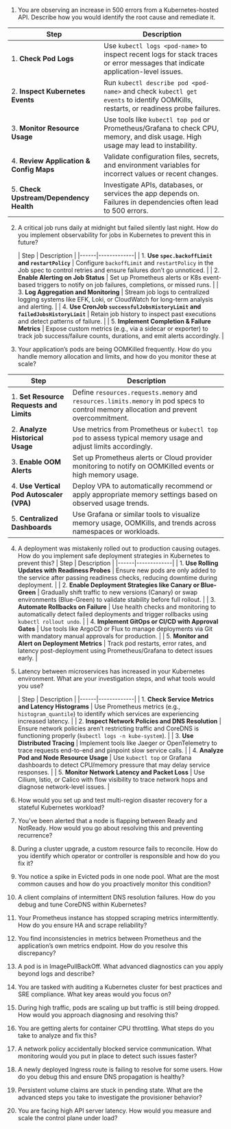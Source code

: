 

1. You are observing an increase in 500 errors from a Kubernetes-hosted API. Describe how you would identify the root cause and remediate it.

| Step | Description |
|------|-------------|
| 1. **Check Pod Logs** | Use `kubectl logs <pod-name>` to inspect recent logs for stack traces or error messages that indicate application-level issues. |
| 2. **Inspect Kubernetes Events** | Run `kubectl describe pod <pod-name>` and check `kubectl get events` to identify OOMKills, restarts, or readiness probe failures. |
| 3. **Monitor Resource Usage** | Use tools like `kubectl top pod` or Prometheus/Grafana to check CPU, memory, and disk usage. High usage may lead to instability. |
| 4. **Review Application & Config Maps** | Validate configuration files, secrets, and environment variables for incorrect values or recent changes. |
| 5. **Check Upstream/Dependency Health** | Investigate APIs, databases, or services the app depends on. Failures in dependencies often lead to 500 errors. |


2. A critical job runs daily at midnight but failed silently last night. How do you implement observability for jobs in Kubernetes to prevent this in future?

   | Step | Description |
|------|-------------|
| 1. **Use `spec.backoffLimit` and `restartPolicy`** | Configure `backoffLimit` and `restartPolicy` in the Job spec to control retries and ensure failures don’t go unnoticed. |
| 2. **Enable Alerting on Job Status** | Set up Prometheus alerts or K8s event-based triggers to notify on job failures, completions, or missed runs. |
| 3. **Log Aggregation and Monitoring** | Stream job logs to centralized logging systems like EFK, Loki, or CloudWatch for long-term analysis and alerting. |
| 4. **Use CronJob `successfulJobsHistoryLimit` and `failedJobsHistoryLimit`** | Retain job history to inspect past executions and detect patterns of failure. |
| 5. **Implement Completion & Failure Metrics** | Expose custom metrics (e.g., via a sidecar or exporter) to track job success/failure counts, durations, and emit alerts accordingly. |


3. Your application’s pods are being OOMKilled frequently. How do you handle memory allocation and limits, and how do you monitor these at scale?

| Step | Description |
|------|-------------|
| 1. **Set Resource Requests and Limits** | Define `resources.requests.memory` and `resources.limits.memory` in pod specs to control memory allocation and prevent overcommitment. |
| 2. **Analyze Historical Usage** | Use metrics from Prometheus or `kubectl top pod` to assess typical memory usage and adjust limits accordingly. |
| 3. **Enable OOM Alerts** | Set up Prometheus alerts or Cloud provider monitoring to notify on OOMKilled events or high memory usage. |
| 4. **Use Vertical Pod Autoscaler (VPA)** | Deploy VPA to automatically recommend or apply appropriate memory settings based on observed usage trends. |
| 5. **Centralized Dashboards** | Use Grafana or similar tools to visualize memory usage, OOMKills, and trends across namespaces or workloads. |


4. A deployment was mistakenly rolled out to production causing outages. How do you implement safe deployment strategies in Kubernetes to prevent this?
   | Step | Description |
|------|-------------|
| 1. **Use Rolling Updates with Readiness Probes** | Ensure new pods are only added to the service after passing readiness checks, reducing downtime during deployment. |
| 2. **Enable Deployment Strategies like Canary or Blue-Green** | Gradually shift traffic to new versions (Canary) or swap environments (Blue-Green) to validate stability before full rollout. |
| 3. **Automate Rollbacks on Failure** | Use health checks and monitoring to automatically detect failed deployments and trigger rollbacks using `kubectl rollout undo`. |
| 4. **Implement GitOps or CI/CD with Approval Gates** | Use tools like ArgoCD or Flux to manage deployments via Git with mandatory manual approvals for production. |
| 5. **Monitor and Alert on Deployment Metrics** | Track pod restarts, error rates, and latency post-deployment using Prometheus/Grafana to detect issues early. |


5. Latency between microservices has increased in your Kubernetes environment. What are your investigation steps, and what tools would you use?

   | Step | Description |
|------|-------------|
| 1. **Check Service Metrics and Latency Histograms** | Use Prometheus metrics (e.g., `histogram_quantile`) to identify which services are experiencing increased latency. |
| 2. **Inspect Network Policies and DNS Resolution** | Ensure network policies aren’t restricting traffic and CoreDNS is functioning properly (`kubectl logs -n kube-system`). |
| 3. **Use Distributed Tracing** | Implement tools like Jaeger or OpenTelemetry to trace requests end-to-end and pinpoint slow service calls. |
| 4. **Analyze Pod and Node Resource Usage** | Use `kubectl top` or Grafana dashboards to detect CPU/memory pressure that may delay service responses. |
| 5. **Monitor Network Latency and Packet Loss** | Use Cilium, Istio, or Calico with flow visibility to trace network hops and diagnose network-level issues. |


8. How would you set up and test multi-region disaster recovery for a stateful Kubernetes workload?

9. You’ve been alerted that a node is flapping between Ready and NotReady. How would you go about resolving this and preventing recurrence?

10. During a cluster upgrade, a custom resource fails to reconcile. How do you identify which operator or controller is responsible and how do you fix it?

11. You notice a spike in Evicted pods in one node pool. What are the most common causes and how do you proactively monitor this condition?

12. A client complains of intermittent DNS resolution failures. How do you debug and tune CoreDNS within Kubernetes?

13. Your Prometheus instance has stopped scraping metrics intermittently. How do you ensure HA and scrape reliability?

14. You find inconsistencies in metrics between Prometheus and the application’s own metrics endpoint. How do you resolve this discrepancy?

15. A pod is in ImagePullBackOff. What advanced diagnostics can you apply beyond logs and describe?

16. You are tasked with auditing a Kubernetes cluster for best practices and SRE compliance. What key areas would you focus on?

17. During high traffic, pods are scaling up but traffic is still being dropped. How would you approach diagnosing and resolving this?

18. You are getting alerts for container CPU throttling. What steps do you take to analyze and fix this?

19. A network policy accidentally blocked service communication. What monitoring would you put in place to detect such issues faster?

20. A newly deployed Ingress route is failing to resolve for some users. How do you debug this and ensure DNS propagation is healthy?

21. Persistent volume claims are stuck in pending state. What are the advanced steps you take to investigate the provisioner behavior?

22. You are facing high API server latency. How would you measure and scale the control plane under load?

